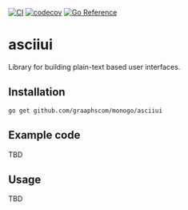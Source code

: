 [![CI](https://github.com/graaphscom/monogo/actions/workflows/asciiui.yml/badge.svg)](https://github.com/graaphscom/monogo/actions/workflows/asciiui.yml)
[![codecov](https://codecov.io/gh/graaphscom/monogo/branch/master/graph/badge.svg?flag=asciiui)](https://codecov.io/gh/graaphscom/monogo)
[![Go Reference](https://pkg.go.dev/badge/github.com/graaphscom/monogo/asciiui.svg)](https://pkg.go.dev/github.com/graaphscom/monogo/asciiui)

# asciiui
Library for building plain-text based user interfaces.

## Installation
```
go get github.com/graaphscom/monogo/asciiui
```
## Example code
TBD
## Usage
TBD